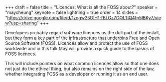 +++
draft = false
title = "Licences: What is all the FOSS about?"
speaker = "maycheung"
keynote = false
lightning = true
order = 14
slides = "https://drive.google.com/file/d/1zogw25OIH1rfBLGz7OOLTiQ4fp5lBKy7/view?usp=sharing"
+++

Developers probably regard software licences as the dull part of the install, but they form a key part of the infrastructure that underpins Free and Open Source Software (FOSS).  Licences allow and protect the use of FOSS worldwide and in this talk May will provide a quick guide to the basics of FOSS licences.

This will include pointers on what common licences allow so that one does not just do the ethical thing, but also remains on the right side of the law, whether integrating FOSS as a developer or running it as an end user.